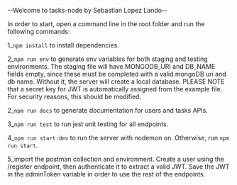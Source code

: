 --Welcome to tasks-node by Sebastian Lopez Lando--

In order to start, open a command line in the root folder and run the following commands:

1_`npm install` to install dependencies.

2_`npm run env` to generate env variables for both staging and testing environments. The staging file will have MONGODB_URI and DB_NAME fields empty, since these must be completed with a valid mongoDB uri and db name. Without it, the server will create a local database. PLEASE NOTE that a secret key for JWT is automatically assigned from the example file. For security reasons, this should be modified.

2_`npm run docs` to generate documentation for users and tasks APIs.

3_`npm run test` to run jest unit testing for all endpoints.

4_`npm run start:dev` to run the server with nodemon on. Otherwise, run `npm run start`.

5_import the postman collection and environment. Create a user using the /register endpoint, then authenticate it to extract a valid JWT. Save the JWT in the adminToken variable in order to use the rest of the endpoints.